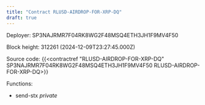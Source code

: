```yaml
---
title: "Contract RLUSD-AIRDROP-FOR-XRP-DQ"
draft: true
---
```

Deployer: SP3NAJRMR7F04RK8WG2F48MSQ4ETH3JH1F9MV4F50


 



Block height: 312261 (2024-12-09T23:27:45.000Z)

Source code: {{<contractref "RLUSD-AIRDROP-FOR-XRP-DQ" SP3NAJRMR7F04RK8WG2F48MSQ4ETH3JH1F9MV4F50 RLUSD-AIRDROP-FOR-XRP-DQ>}}

Functions:

* send-stx _private_
